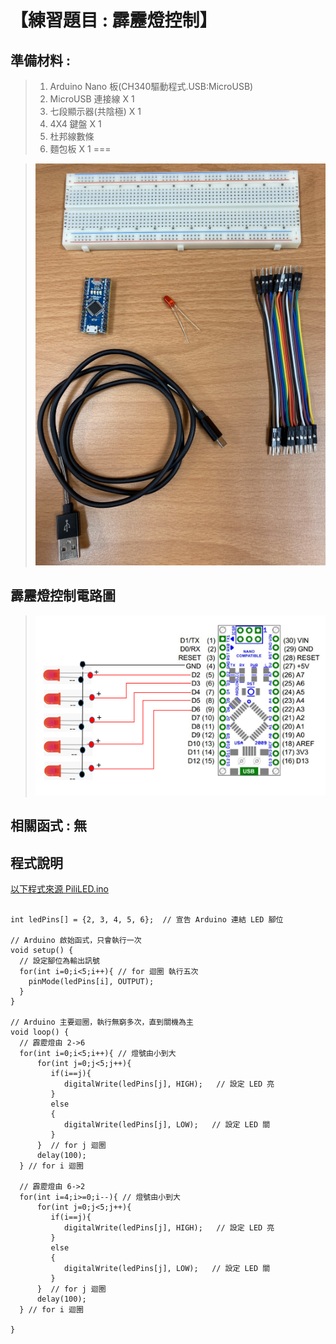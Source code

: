 <h1>【練習題目 : 霹靂燈控制】</h1>

## 準備材料 : 
>1. Arduino Nano 板(CH340驅動程式.USB:MicroUSB)
>2. MicroUSB 連接線 X 1
>3. 七段顯示器(共陰極) X 1
>4. 4X4 鍵盤 X 1
>5. 杜邦線數條
>6. 麵包板 X 1
===
 
>![](https://github.com/derricktsai0904/Arduino/blob/master/02%20Arduino%20%E5%9F%BA%E6%9C%AC%E6%84%9F%E6%B8%AC%E5%99%A8%E5%AF%A6%E4%BD%9C%E7%AF%84%E4%BE%8B/A.LED%E6%8E%A7%E5%88%B6/Arduino_LED.PNG?raw=true)

## 霹靂燈控制電路圖

>![](https://github.com/derricktsai0904/Arduino/blob/master/02%20Arduino%20%E5%9F%BA%E6%9C%AC%E6%84%9F%E6%B8%AC%E5%99%A8%E5%AF%A6%E4%BD%9C%E7%AF%84%E4%BE%8B/B.%E9%9C%B9%E9%9D%82%E7%87%88%E6%8E%A7%E5%88%B6/Arduino_PiliLED.PNG?raw=true)

## 相關函式 : 無

## 程式說明

[以下程式來源 PiliLED.ino ]:https://github.com/derricktsai0904/Arduino/blob/master/02%20Arduino%20%E5%9F%BA%E6%9C%AC%E6%84%9F%E6%B8%AC%E5%99%A8%E5%AF%A6%E4%BD%9C%E7%AF%84%E4%BE%8B/B.%E9%9C%B9%E9%9D%82%E7%87%88%E6%8E%A7%E5%88%B6/PiliLED.ino "PiliLED.ino"
[以下程式來源 PiliLED.ino ]
``` arduino

int ledPins[] = {2, 3, 4, 5, 6};  // 宣告 Arduino 連結 LED 腳位

// Arduino 啟始函式，只會執行一次
void setup() {
  // 設定腳位為輸出訊號
  for(int i=0;i<5;i++){ // for 迴圈 執行五次
    pinMode(ledPins[i], OUTPUT);
  }
}

// Arduino 主要迴圈，執行無窮多次，直到關機為主
void loop() {
  // 霹靂燈由 2->6
  for(int i=0;i<5;i++){ // 燈號由小到大
      for(int j=0;j<5;j++){
         if(i==j){
            digitalWrite(ledPins[j], HIGH);   // 設定 LED 亮
         }
         else
         {
            digitalWrite(ledPins[j], LOW);   // 設定 LED 關
         }
      }  // for j 迴圈
      delay(100);
  } // for i 迴圈
  
  // 霹靂燈由 6->2
  for(int i=4;i>=0;i--){ // 燈號由小到大
      for(int j=0;j<5;j++){
         if(i==j){
            digitalWrite(ledPins[j], HIGH);   // 設定 LED 亮
         }
         else
         {
            digitalWrite(ledPins[j], LOW);   // 設定 LED 關
         }
      }  // for j 迴圈
      delay(100);
  } // for i 迴圈

}
```
